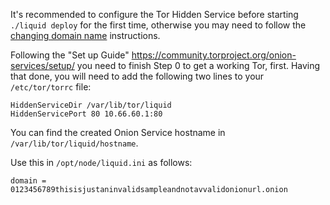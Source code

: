 It's recommended to configure the Tor Hidden Service before starting `./liquid deploy` for the first time, otherwise you may need to follow the [changing domain name](https://github.com/liquidinvestigations/docs/wiki/Maintenance#changing-domain-name) instructions.

Following the "Set up Guide" https://community.torproject.org/onion-services/setup/ you need to finish Step 0 to get a working Tor, first. Having that done, you will need to add the following two lines to your `/etc/tor/torrc` file:

```
HiddenServiceDir /var/lib/tor/liquid
HiddenServicePort 80 10.66.60.1:80
```

You can find the created Onion Service hostname in `/var/lib/tor/liquid/hostname`.

Use this in `/opt/node/liquid.ini` as follows:

```
domain = 0123456789thisisjustaninvalidsampleandnotavvalidonionurl.onion
```


